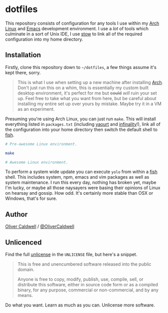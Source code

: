 # dotfiles

This repository consists of configuration for any tools I use within my [Arch Linux][arch] and [Emacs][] development environment. I use a *lot* of tools which culminate in a sort of Unix IDE, I use [stow][] to link all of the required configuration into my home directory.

## Installation

Firstly, clone this repository down to `~/dotfiles`, a few things assume it's kept there, sorry.

> This is what I use when setting up a new machine after installing [Arch][]. Don't just run this on a whim, this is essentially my custom built desktop environment, it's perfect for me but <del>could</del> *will* ruin your set up. Feel free to take what you want from here, but be careful about installing my entire set up over yours by mistake. Maybe try it in a VM as an experiment.

Presuming you're using Arch Linux, you can just run `make`. This will install everything listed in `packages.txt` (including [yaourt][] and [infinality][]!), link all of the configuration into your home directory then switch the default shell to [fish][].

```bash
# Pre-awesome Linux environment.

make

# Awesome Linux environment.
```

To perform a system wide update you can execute `yolo` from within a [fish][] shell. This includes system, npm, emacs and vim packages as well as system maintenance. I run this every day, nothing has broken yet, maybe I'm lucky, or maybe all those naysayers were basing their opinions of Linux on hearsay and gossip. How odd. It's certainly more stable than OSX or Windows, that's for sure.

## Author

[Oliver Caldwell][site] / [@OliverCaldwell][twitter]

## Unlicenced

Find the full [unlicense][] in the `UNLICENSE` file, but here's a snippet.

>This is free and unencumbered software released into the public domain.
>
>Anyone is free to copy, modify, publish, use, compile, sell, or distribute this software, either in source code form or as a compiled binary, for any purpose, commercial or non-commercial, and by any means.

Do what you want. Learn as much as you can. Unlicense more software.

[unlicense]: http://unlicense.org/
[site]: http://oli.me.uk/
[twitter]: https://twitter.com/OliverCaldwell
[arch]: https://www.archlinux.org/
[stow]: http://www.gnu.org/software/stow/
[yaourt]: https://aur.archlinux.org/packages/yaourt/
[aur]: https://aur.archlinux.org/
[infinality]: https://wiki.archlinux.org/index.php/Infinality
[compton]: https://wiki.archlinux.org/index.php/Compton
[fish]: http://fishshell.com/
[antergos]: https://antergos.com/
[vim]: http://www.vim.org/
[emacs]: https://www.gnu.org/software/emacs/
